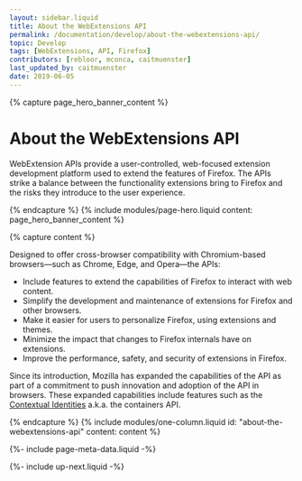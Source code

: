 ```yaml
---
layout: sidebar.liquid
title: About the WebExtensions API
permalink: /documentation/develop/about-the-webextensions-api/
topic: Develop
tags: [WebExtensions, API, Firefox]
contributors: [rebloor, mconca, caitmuenster]
last_updated_by: caitmuenster
date: 2019-06-05
---
```


<!-- Page Hero Banner -->

{% capture page_hero_banner_content %}

# About the WebExtensions API

WebExtension APIs provide a user-controlled, web-focused extension development platform used to extend the features of Firefox. The APIs strike a balance between the functionality extensions bring to Firefox and the risks they introduce to the user experience.

{% endcapture %}
{% include modules/page-hero.liquid
    content: page_hero_banner_content
%}

<!-- END: Page Hero Banner -->

{% capture content %}

Designed to offer cross-browser compatibility with Chromium-based browsers—such as Chrome, Edge, and Opera—the APIs:

- Include features to extend the capabilities of Firefox to interact with web content.
- Simplify the development and maintenance of extensions for Firefox and other browsers.
- Make it easier for users to personalize Firefox, using extensions and themes.
- Minimize the impact that changes to Firefox internals have on extensions.
- Improve the performance, safety, and security of extensions in Firefox.

Since its introduction, Mozilla has expanded the capabilities of the API as part of a commitment to push innovation and adoption of the API in browsers. These expanded capabilities include features such as the [Contextual Identities](https://developer.mozilla.org/docs/Mozilla/Add-ons/WebExtensions/API/contextualIdentities) a.k.a. the containers API.

{% endcapture %}
{% include modules/one-column.liquid
    id: "about-the-webextensions-api"
    content: content
%}

<!-- END: Single Column Body Module -->
<!-- Meta Data -->

{%- include page-meta-data.liquid -%}

<!-- END: Meta Data -->

<!-- Up Next -->

{%- include up-next.liquid -%}

<!-- END: Up Next -->
